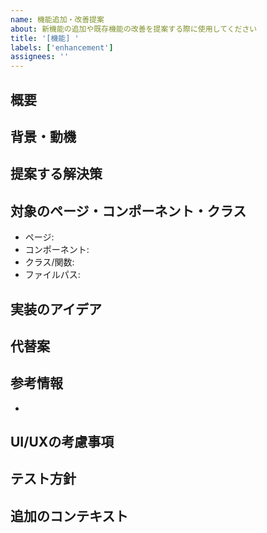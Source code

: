 ```yaml
---
name: 機能追加・改善提案
about: 新機能の追加や既存機能の改善を提案する際に使用してください
title: '[機能] '
labels: ['enhancement']
assignees: ''
---
```


## 概要
<!-- 提案する機能や改善の概要を簡潔に記述してください -->

## 背景・動機
<!-- この機能が必要な理由や背景を記述してください -->

## 提案する解決策
<!-- 具体的にどのような機能や改善を提案するか詳しく記述してください -->

## 対象のページ・コンポーネント・クラス
<!-- 変更対象となる箇所を具体的に記述してください -->
- ページ: 
- コンポーネント: 
- クラス/関数: 
- ファイルパス: 

## 実装のアイデア
<!-- 実装方法についてのアイデアがあれば記述してください -->

## 代替案
<!-- 他に考えられる解決策があれば記述してください -->

## 参考情報
<!-- 関連する記事、ライブラリ、他のプロジェクトの実装例などがあれば記載してください -->
- 

## UI/UXの考慮事項
<!-- UIやUXに関する考慮事項があれば記述してください -->

## テスト方針
<!-- この機能をどのようにテストするか記述してください -->

## 追加のコンテキスト
<!-- その他、この提案に関する追加情報があれば記述してください -->